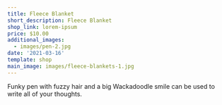 ```yaml
---
title: Fleece Blanket
short_description: Fleece Blanket
shop_link: lorem-ipsum
price: $10.00
additional_images:
  - images/pen-2.jpg
date: '2021-03-16'
template: shop
main_image: images/fleece-blankets-1.jpg
---
```

Funky pen with fuzzy hair and a big Wackadoodle smile can be used to write all of your thoughts.
